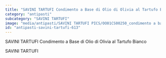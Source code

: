 ```yaml
---
title: "SAVINI TARTUFI Condimento a Base di Olio di Olivia al Tartufo Bianco"
category: "antipasti"
subcategory: "SAVINI TARTUFI"
image: "media/antipasti/SAVINI TARTUFI PICS/OO01CS00250_condimento a base di olio di olivia al tartufo bianco (1).jpg"
id: "antipasti-savini-tartufi-613"
---
```


SAVINI TARTUFI Condimento a Base di Olio di Olivia al Tartufo Bianco

SAVINI TARTUFI
